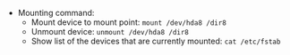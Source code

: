 * Mounting command:
  * Mount device to mount point: `mount /dev/hda8 /dir8`
  * Unmount device: `unmount /dev/hda8 /dir8`
  * Show list of the devices that are currently mounted: `cat /etc/fstab`
